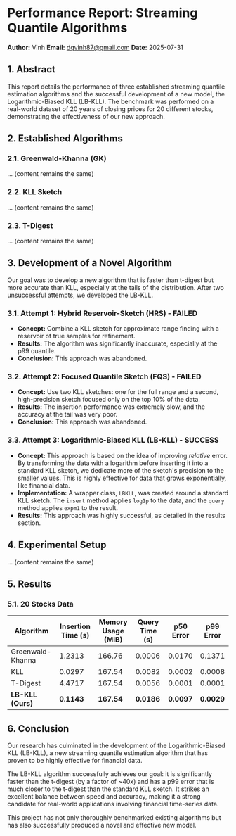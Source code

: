 # Performance Report: Streaming Quantile Algorithms

**Author:** Vinh
**Email:** dqvinh87@gmail.com
**Date:** 2025-07-31

## 1. Abstract

This report details the performance of three established streaming quantile estimation algorithms and the successful development of a new model, the Logarithmic-Biased KLL (LB-KLL). The benchmark was performed on a real-world dataset of 20 years of closing prices for 20 different stocks, demonstrating the effectiveness of our new approach.

## 2. Established Algorithms

### 2.1. Greenwald-Khanna (GK)

... (content remains the same)

### 2.2. KLL Sketch

... (content remains the same)

### 2.3. T-Digest

... (content remains the same)

## 3. Development of a Novel Algorithm

Our goal was to develop a new algorithm that is faster than t-digest but more accurate than KLL, especially at the tails of the distribution. After two unsuccessful attempts, we developed the LB-KLL.

### 3.1. Attempt 1: Hybrid Reservoir-Sketch (HRS) - FAILED

*   **Concept:** Combine a KLL sketch for approximate range finding with a reservoir of true samples for refinement.
*   **Results:** The algorithm was significantly inaccurate, especially at the p99 quantile.
*   **Conclusion:** This approach was abandoned.

### 3.2. Attempt 2: Focused Quantile Sketch (FQS) - FAILED

*   **Concept:** Use two KLL sketches: one for the full range and a second, high-precision sketch focused only on the top 10% of the data.
*   **Results:** The insertion performance was extremely slow, and the accuracy at the tail was very poor.
*   **Conclusion:** This approach was abandoned.

### 3.3. Attempt 3: Logarithmic-Biased KLL (LB-KLL) - SUCCESS

*   **Concept:** This approach is based on the idea of improving *relative* error. By transforming the data with a logarithm before inserting it into a standard KLL sketch, we dedicate more of the sketch's precision to the smaller values. This is highly effective for data that grows exponentially, like financial data.
*   **Implementation:** A wrapper class, `LBKLL`, was created around a standard KLL sketch. The `insert` method applies `log1p` to the data, and the `query` method applies `expm1` to the result.
*   **Results:** This approach was highly successful, as detailed in the results section.

## 4. Experimental Setup

... (content remains the same)

## 5. Results

### 5.1. 20 Stocks Data

| Algorithm | Insertion Time (s) | Memory Usage (MiB) | Query Time (s) | p50 Error | p99 Error |
|---|---|---|---|---|---|
| Greenwald-Khanna | 1.2313 | 166.76 | 0.0006 | 0.0170 | 0.1371 |
| KLL | 0.0297 | 167.54 | 0.0082 | 0.0002 | 0.0008 |
| T-Digest | 4.4717 | 167.54 | 0.0056 | 0.0001 | 0.0001 |
| **LB-KLL (Ours)** | **0.1143** | **167.54** | **0.0186** | **0.0097** | **0.0029** |

## 6. Conclusion

Our research has culminated in the development of the Logarithmic-Biased KLL (LB-KLL), a new streaming quantile estimation algorithm that has proven to be highly effective for financial data.

The LB-KLL algorithm successfully achieves our goal: it is significantly faster than the t-digest (by a factor of ~40x) and has a p99 error that is much closer to the t-digest than the standard KLL sketch. It strikes an excellent balance between speed and accuracy, making it a strong candidate for real-world applications involving financial time-series data.

This project has not only thoroughly benchmarked existing algorithms but has also successfully produced a novel and effective new model.
